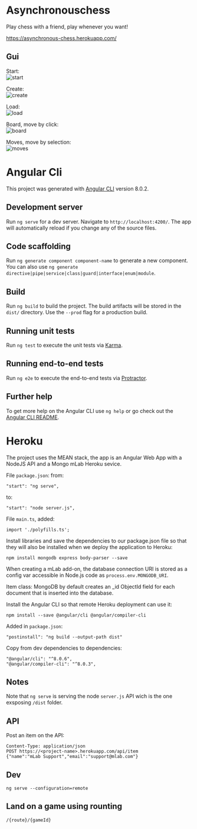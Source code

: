 # Asynchronouschess

Play chess with a friend, play whenever you want!

https://asynchronous-chess.herokuapp.com/


## Gui
Start:  
![start](/images/create_load.PNG)  

Create:  
![create](/images/create.PNG)  

Load:  
![load](/images/load.PNG)  

Board, move by click:  
![board](/images/board.PNG)  

Moves, move by selection:  
![moves](/images/moves.PNG)

# Angular Cli
This project was generated with [Angular CLI](https://github.com/angular/angular-cli) version 8.0.2.

## Development server

Run `ng serve` for a dev server. Navigate to `http://localhost:4200/`. The app will automatically reload if you change any of the source files.

## Code scaffolding

Run `ng generate component component-name` to generate a new component. You can also use `ng generate directive|pipe|service|class|guard|interface|enum|module`.

## Build

Run `ng build` to build the project. The build artifacts will be stored in the `dist/` directory. Use the `--prod` flag for a production build.

## Running unit tests

Run `ng test` to execute the unit tests via [Karma](https://karma-runner.github.io).

## Running end-to-end tests

Run `ng e2e` to execute the end-to-end tests via [Protractor](http://www.protractortest.org/).

## Further help

To get more help on the Angular CLI use `ng help` or go check out the [Angular CLI README](https://github.com/angular/angular-cli/blob/master/README.md).


# Heroku
The project uses the MEAN stack, the app is an Angular Web App with a NodeJS API and a Mongo mLab Heroku sevice.

File `package.json`:
from:
```
"start": "ng serve",
```
to:
```
"start": "node server.js",
```

File `main.ts`, added:
```
import './polyfills.ts';
```

Install libraries and save the dependencies to our package.json file so that they will also be installed when we deploy the application to Heroku:
```
npm install mongodb express body-parser --save
```

When creating a mLab add-on, the database connection URI is stored as a config var accessible in Node.js code as `process.env.MONGODB_URI`.

Item class: MongoDB by default creates an _id ObjectId field for each document that is inserted into the database. 

Install the Angular CLI so that remote Heroku deployment can use it:
```
npm install --save @angular/cli @angular/compiler-cli
```

Added in `package.json`:
```
"postinstall": "ng build --output-path dist"
```

Copy from dev dependencies to dependencies:
```
"@angular/cli": "^8.0.6",
"@angular/compiler-cli": "^8.0.3",
```

## Notes
Note that `ng serve` is serving the node `server.js` API wich is the one exsposing `/dist` folder.


## API
Post an item on the API:
```
Content-Type: application/json
POST https://<project-name>.herokuapp.com/api/item
{"name":"mLab Support","email":"support@mlab.com"}
```

## Dev
```
ng serve --configuration=remote
```

## Land on a game using rounting
```
/{route}/{gameId}
```



